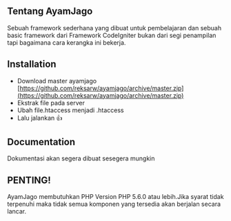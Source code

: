 ## Tentang AyamJago

Sebuah framework sederhana yang dibuat untuk pembelajaran
dan sebuah basic framework dari Framework CodeIgniter
bukan dari segi penampilan tapi bagaimana cara kerangka ini bekerja.

## Installation

- Download master ayamjago [https://github.com/reksarw/ayamjago/archive/master.zip](https://github.com/reksarw/ayamjago/archive/master.zip)
- Ekstrak file pada server
- Ubah file.htaccess menjadi .htaccess
- Lalu jalankan :+1:

## Documentation

Dokumentasi akan segera dibuat sesegera mungkin

## PENTING!

AyamJago membutuhkan PHP Version PHP 5.6.0 atau lebih.Jika syarat tidak terpenuhi maka tidak semua komponen yang tersedia akan berjalan secara lancar.